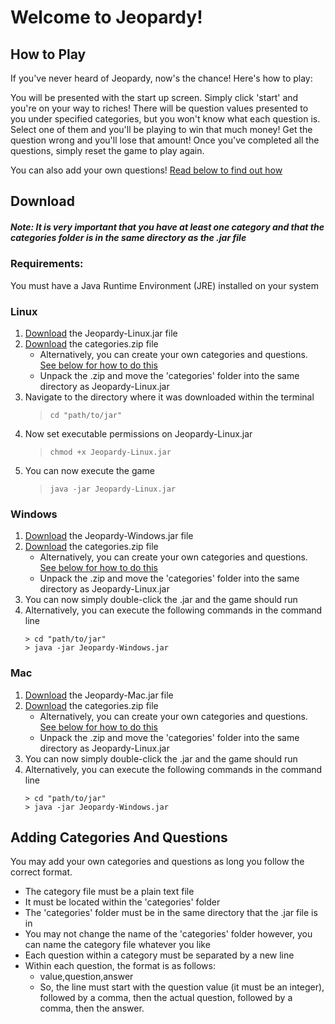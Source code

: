 # Welcome to Jeopardy!

## How to Play
If you've never heard of Jeopardy, now's the chance! Here's how to play:

You will be presented with the start up screen. Simply click 'start' and you're on your way to riches!
There will be question values presented to you under specified categories, but you won't know what each question is. 
Select one of them and you'll be playing to win that much money! Get the question wrong and you'll lose that amount!
Once you've completed all the questions, simply reset the game to play again. 

You can also add your own questions! 
[Read below to find out how](#adding-categories-and-questions)

## Download
##### Note: It is very important that you have at least one category and that the categories folder is in the same directory as the .jar file

### Requirements: 
You must have a Java Runtime Environment (JRE) installed on your system

### Linux
1. [Download](https://github.com/SOFTENG206-2020/assignment-2-beverleysun/raw/master/Jeopardy-Linux.jar) the Jeopardy-Linux.jar file
2. [Download](https://github.com/SOFTENG206-2020/assignment-2-beverleysun/raw/master/categories.zip) the categories.zip file
   - Alternatively, you can create your own categories and questions. [See below for how to do this](#adding-categories-and-questions)
   - Unpack the .zip and move the 'categories' folder into the same directory as Jeopardy-Linux.jar
4. Navigate to the directory where it was downloaded within the terminal
   > `cd "path/to/jar"`
5. Now set executable permissions on Jeopardy-Linux.jar
   > `chmod +x Jeopardy-Linux.jar`
6. You can now execute the game
   > `java -jar Jeopardy-Linux.jar`

### Windows
1. [Download](https://github.com/SOFTENG206-2020/assignment-2-beverleysun/raw/master/Jeopardy-Windows.jar) the Jeopardy-Windows.jar file
2. [Download](https://github.com/SOFTENG206-2020/assignment-2-beverleysun/raw/master/categories.zip) the categories.zip file
   - Alternatively, you can create your own categories and questions. [See below for how to do this](#adding-categories-and-questions)
   - Unpack the .zip and move the 'categories' folder into the same directory as Jeopardy-Linux.jar
3. You can now simply double-click the .jar and the game should run
4. Alternatively, you can execute the following commands in the command line
   ```
   > cd "path/to/jar"
   > java -jar Jeopardy-Windows.jar
   ```

### Mac
1. [Download](https://github.com/SOFTENG206-2020/assignment-2-beverleysun/raw/master/Jeopardy-Mac.jar) the Jeopardy-Mac.jar file
2. [Download](https://github.com/SOFTENG206-2020/assignment-2-beverleysun/raw/master/categories.zip) the categories.zip file
   - Alternatively, you can create your own categories and questions. [See below for how to do this](#adding-categories-and-questions)
   - Unpack the .zip and move the 'categories' folder into the same directory as Jeopardy-Linux.jar
3. You can now simply double-click the .jar and the game should run
4. Alternatively, you can execute the following commands in the command line
   ```
   > cd "path/to/jar"
   > java -jar Jeopardy-Windows.jar
   ```

## Adding Categories And Questions
You may add your own categories and questions as long you follow the correct format.
- The category file must be a plain text file
- It must be located within the 'categories' folder
- The 'categories' folder must be in the same directory that the .jar file is in
- You may not change the name of the 'categories' folder however, you can name the category file whatever you like
- Each question within a category must be separated by a new line
- Within each question, the format is as follows:
  - value,question,answer
  - So, the line must start with the question value (it must be an integer), followed by a comma, then the actual question, followed by a comma, then the answer.


